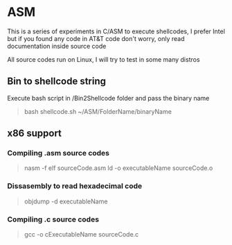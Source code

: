 # ASM

This is a series of experiments in C/ASM to execute shellcodes, I prefer Intel but if you found any code in AT&T code don't worry, only read documentation inside source code

All source codes run on Linux, I will try to test in some many distros

## Bin to shellcode string

Execute bash script in /Bin2Shellcode folder and pass the binary name

> bash shellcode.sh ~/ASM/FolderName/binaryName

## x86 support

### Compiling .asm source codes

> nasm -f elf sourceCode.asm
> ld -o executableName sourceCode.o

### Dissasembly to read hexadecimal code

> objdump -d executableName

### Compiling .c source codes

> gcc -o cExecutableName sourceCode.c